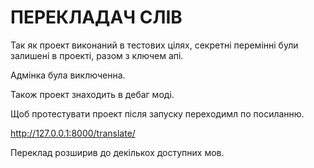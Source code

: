 # ПЕРЕКЛАДАЧ СЛІВ

Так як проект виконаний в тестових цілях, секретні перемінні були залишені в проекті, разом з ключем апі.

Адмінка була виключенна. 

Також проект знаходить в дебаг моді.

Щоб протестувати проект після запуску переходимл по посиланню.

http://127.0.0.1:8000/translate/

Переклад розширив до декількох доступних мов.
